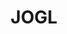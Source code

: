 ---
layout: project
title: JOGL
description: Créer une plateforme pour associer des projets scientifiques avec des bénévoles
season: 8
repository:
website:
image: 8_jogl.jpg
---